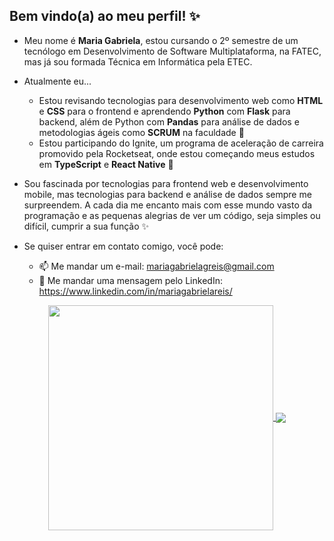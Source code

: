 ## Bem vindo(a) ao meu perfil! :sparkles:

- Meu nome é **Maria Gabriela**, estou cursando o 2º semestre de um tecnólogo em Desenvolvimento de Software Multiplataforma, na FATEC, mas já sou formada Técnica em Informática pela ETEC. 
- Atualmente eu...
    - Estou revisando tecnologias para desenvolvimento web como **HTML** e **CSS** para o frontend e aprendendo **Python** com **Flask** para backend, além de Python com **Pandas** para análise de dados e metodologias ágeis como **SCRUM** na faculdade :yellow_heart:
    - Estou participando do Ignite, um programa de aceleração de carreira promovido pela Rocketseat, onde estou começando meus estudos em **TypeScript** e **React Native** 💜

- Sou fascinada por tecnologias para frontend web e desenvolvimento mobile, mas tecnologias para backend e análise de dados sempre me surpreendem. A cada dia me encanto mais com esse mundo vasto da programação e as pequenas alegrias de ver um código, seja simples ou difícil, cumprir a sua função :sparkles:

-  Se quiser entrar em contato comigo, você pode:
    -  :mailbox: Me mandar um e-mail: mariagabrielagreis@gmail.com 
    -  :busts_in_silhouette: Me mandar uma mensagem pelo LinkedIn: https://www.linkedin.com/in/mariagabrielareis/ 

<p align="center" >
    <a href="https://github.com/anuraghazra/github-readme-stats">
        <img align="center" width="360px" src="https://github-readme-stats.vercel.app/api/top-langs/?username=MariaGabrielaReis&layout=compact&theme=dark&bg_color=111217&show_icons=true&langs_count=6&hide=jupyter%20notebook" />
    </a>
    <a href="https://github.com/anuraghazra/github-readme-stats">
    <img align="center" src="https://github-readme-stats.vercel.app/api/?username=MariaGabrielaReis&show_icons=true&title_color=fff&icon_color=4CA6A7&text_color=9f9f9f&bg_color=111217&hide=prs" />
    </a>
<p/>

